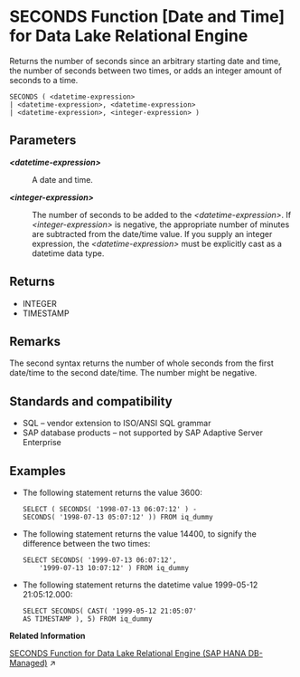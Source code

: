 <!-- loioa57e4e7d84f21015bdabf289394cd2ce -->

# SECONDS Function \[Date and Time\] for Data Lake Relational Engine

Returns the number of seconds since an arbitrary starting date and time, the number of seconds between two times, or adds an integer amount of seconds to a time.



```
SECONDS ( <datetime-expression>
| <datetime-expression>, <datetime-expression>
| <datetime-expression>, <integer-expression> )
```



<a name="loioa57e4e7d84f21015bdabf289394cd2ce__SECONDS_parm1"/>

## Parameters


<dl>
<dt><b>

*<datetime-expression\>*

</b></dt>
<dd>

A date and time.



</dd><dt><b>

*<integer-expression\>*

</b></dt>
<dd>

The number of seconds to be added to the *<datetime-expression\>*. If *<integer-expression\>* is negative, the appropriate number of minutes are subtracted from the date/time value. If you supply an integer expression, the *<datetime-expression\>* must be explicitly cast as a datetime data type.



</dd>
</dl>



<a name="loioa57e4e7d84f21015bdabf289394cd2ce__SECONDS_returns1"/>

## Returns

-   INTEGER
-   TIMESTAMP



<a name="loioa57e4e7d84f21015bdabf289394cd2ce__SECONDS_remarks1"/>

## Remarks

The second syntax returns the number of whole seconds from the first date/time to the second date/time. The number might be negative.



<a name="loioa57e4e7d84f21015bdabf289394cd2ce__SECONDS_standards1"/>

## Standards and compatibility

-   SQL – vendor extension to ISO/ANSI SQL grammar
-   SAP database products – not supported by SAP Adaptive Server Enterprise



<a name="loioa57e4e7d84f21015bdabf289394cd2ce__SECONDS_examples1"/>

## Examples

-   The following statement returns the value 3600:

    ```
    SELECT ( SECONDS( '1998-07-13 06:07:12' ) -
    SECONDS( '1998-07-13 05:07:12' )) FROM iq_dummy
    ```

-   The following statement returns the value 14400, to signify the difference between the two times:

    ```
    SELECT SECONDS( '1999-07-13 06:07:12',
    	'1999-07-13 10:07:12' ) FROM iq_dummy
    ```

-   The following statement returns the datetime value 1999-05-12 21:05:12.000:

    ```
    SELECT SECONDS( CAST( '1999-05-12 21:05:07'
    AS TIMESTAMP ), 5) FROM iq_dummy
    ```


**Related Information**  


[SECONDS Function for Data Lake Relational Engine (SAP HANA DB-Managed)](https://help.sap.com/viewer/a898e08b84f21015969fa437e89860c8/2023_2_QRC/en-US/18801f8db2164f1ea0dfdfbe99a38520.html "Returns the number of seconds since an arbitrary starting date and time, the number of seconds between two times, or adds an integer amount of seconds to a time.") :arrow_upper_right:

